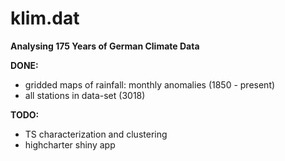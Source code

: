 # klim.dat
**Analysing 175 Years of German Climate Data**

**DONE:**
- gridded maps of rainfall: monthly anomalies (1850 - present)
- all stations in data-set (3018)


**TODO:**
- TS characterization and clustering
- highcharter shiny app 


